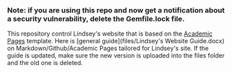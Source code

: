 ### Note: if you are using this repo and now get a notification about a security vulnerability, delete the Gemfile.lock file. 

This repository control Lindsey's website that is based on the [Academic Pages](https://academicpages.github.io/) template. 
Here is [general guide](files/Lindsey's Website Guide.docx) on Markdown/Github/Academic Pages tailored for Lindsey's site. If the guide is updated, make sure the new version is uploaded into the files folder and the old one is deleted. 
